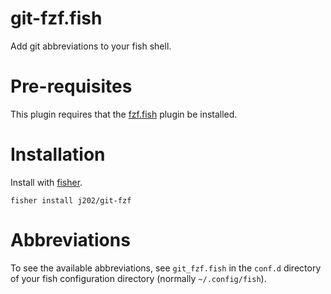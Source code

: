 # git-fzf.fish

Add git abbreviations to your fish shell.

# Pre-requisites

This plugin requires that the [fzf.fish](https://github.com/PatrickF1/fzf.fish) plugin be installed.

# Installation

Install with [fisher](https://github.com/jorgebucaran/fisher).
```fish
fisher install j202/git-fzf
```

# Abbreviations

To see the available abbreviations, see `git_fzf.fish` in the `conf.d` directory of your fish configuration directory (normally `~/.config/fish`).

